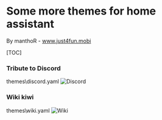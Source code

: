 # Some more themes for home assistant
By manthoR - www.just4fun.mobi

[TOC]

### Tribute to Discord
themes\discord.yaml
![Discord](http://just4fun.mobi/wp-content/uploads/2019/08/desktop.png "Discord")

### Wiki kiwi
themes\wiki.yaml
![Wiki](http://just4fun.mobi/wp-content/uploads/2019/08/theme_wiki.png "Wiki")


